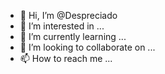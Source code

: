 - 👋 Hi, I’m @Despreciado
- 👀 I’m interested in ...
- 🌱 I’m currently learning ...
- 💞️ I’m looking to collaborate on ...
- 📫 How to reach me ...

<!---
Despreciado/Despreciado is a ✨ special ✨ repository because its `README.md` (this file) appears on your GitHub profile.
You can click the Preview link to take a look at your changes.
--->
